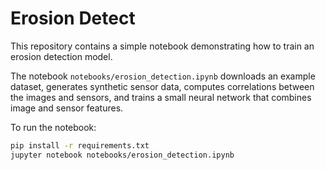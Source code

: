 # Erosion Detect

This repository contains a simple notebook demonstrating how to train an erosion detection model.

The notebook `notebooks/erosion_detection.ipynb` downloads an example dataset, generates synthetic sensor data, computes correlations between the images and sensors, and trains a small neural network that combines image and sensor features.

To run the notebook:

```bash
pip install -r requirements.txt
jupyter notebook notebooks/erosion_detection.ipynb
```
